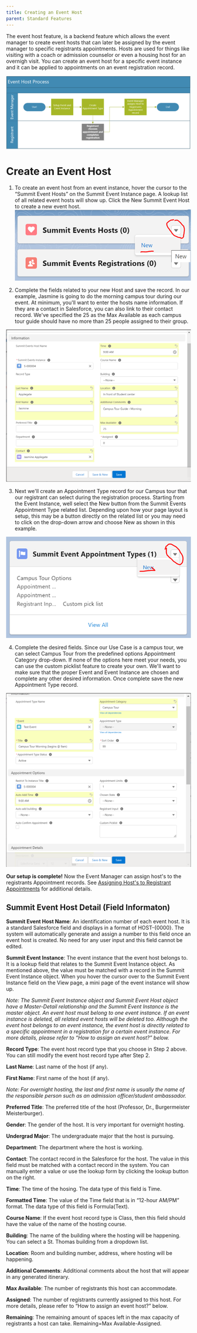 ```yaml
---
title: Creating an Event Host
parent: Standard Features
---
```

The event host feature, is a backend feature which allows the event manager to create event hosts that can later be assigned by the event manager to specific registrants appointments.  Hosts are used for things like visiting with a coach or admission counselor or even a housing host for an overnigh visit.  You can create an event host for a specific event instance and it can be applied to appointments on an event registration record.

![Event Host Process Flow Image](../images/EventHostProcessFlow.PNG)


# Create an Event Host

1.	To create an event host from an event instance, hover the cursor to the “Summit Event Hosts” on the Summit Event Instance page. A lookup list of all related event hosts will show up. Click the New Summit Event Host to create a new event host.  
![Create Event Host_New_Button](../images/SE_Events_CreateHostNewButton.PNG)

2. Complete the fields related to your new Host and save the record.  In our example, Jasmine is going to do the morning campus tour during our event.  At minimum, you'll want to enter the hosts name information.  If they are a contact in Salesforce, you can also link to their contact record.  We've specified the 25 as the Max Available as each campus tour guide should have no more than 25 people assigned to their group.

![Create Event Host_Record](../images/EventHost_CreateHostRecord.PNG)

3. Next we'll create an Appointment Type record for our Campus tour that our registrant can select during the registration process.  Starting from the Event Instance, well select the New button from the Summit Events Appointment Type related list.  Depending upon how your page layout is setup, this may be a button directly on the related list or you may need to click on the drop-down arrow and choose New as shown in this example.

![Create Event Appointment Type Record](../images/EventHost_CreateAppointmentRecord.PNG)

4. Complete the desired fields.  Since our Use Case is a campus tour, we can select Campus Tour from the predefined options Appointment Category drop-down.  If none of the options here meet your needs, you can use the custom picklist feature to create your own.  We'll want to make sure that the proper Event and Event Instance are chosen and complete any other desired information.  Once complete save the new Appointment Type record.

![Create Event Appointment Type Record_Screen](../images/EventHost_CreateAppointmentRecordP1.PNG)


**Our setup is complete!**  Now the Event Manager can assign host's to the registrants Appointment records.   See [Assigning Host's to Registrant Appointments](https://sfdo-community-sprints.github.io/summit-events-app-documentation/docs/standard-features/SE_Hosts_Feature/Creating-an-event-host/) for additional details.





## Summit Event Host Detail (Field Informaton)
**Summit Event Host Name**: An identification number of each event host. It is a standard Salesforce field and displays in a format of HOST-{0000}. The system will automatically generate and assign a number to this field once an event host is created. No need for any user input and this field cannot be edited.

**Summit Event Instance**: The event instance that the event host belongs to. It is a lookup field that relates to the Summit Event Instance object. As mentioned above, the value must be matched with a record in the Summit Event Instance object. When you hover the cursor over to the Summit Event Instance field on the View page, a mini page of the event instance will show up.
 
_Note: The Summit Event Instance object and Summit Event Host object have a Master-Detail relationship and the Summit Event Instance is the master object. An event host must belong to one event instance. If an event instance is deleted, all related event hosts will be deleted too. Although the event host belongs to an event instance, the event host is directly related to a specific appointment in a registration for a certain event instance. For more details, please refer to “How to assign an event host?” below._

**Record Type**: The event host record type that you choose in Step 2 above. You can still modify the event host record type after Step 2.

**Last Name**: Last name of the host (if any). 

**First Name**: First name of the host (if any).

_Note: For overnight hosting, the last and first name is usually the name of the responsible person such as an admission officer/student ambassador._

**Preferred Title**: The preferred title of the host (Professor, Dr., Burgermeister Meisterburger).

**Gender**: The gender of the host. It is very important for overnight hosting. 

**Undergrad Major**: The undergraduate major that the host is pursuing. 

**Department**: The department where the host is working.

**Contact**: The contact record in the Salesforce for the host. The value in this field must be matched with a contact record in the system. You can manually enter a value or use the lookup form by clicking the lookup button on the right. 

**Time**: The time of the hosing. The data type of this field is Time.

**Formatted Time**: The value of the Time field that is in “12-hour AM/PM” format. The data type of this field is Formula(Text).

**Course Name**: If the event host record type is Class, then this field should have the value of the name of the hosting course. 
 
**Building**: The name of the building where the hosting will be happening. You can select a St. Thomas building from a dropdown list.

**Location**: Room and building number, address, where hosting will be happening.

**Additional Comments**: Additional comments about the host that will appear in any generated itinerary. 

**Max Available**: The number of registrants this host can accommodate.

**Assigned**: The number of registrants currently assigned to this host. For more details, please refer to “How to assign an event host?” below.

**Remaining**: The remaining amount of spaces left in the max capacity of registrants a host can take. Remaining=Max Available-Assigned. 


